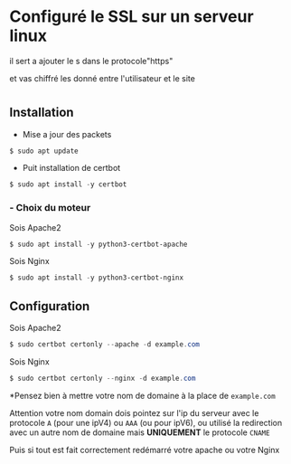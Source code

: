 # Configuré le SSL sur un serveur linux

il sert a ajouter le s dans le protocole"https"

et vas chiffré les donné entre l'utilisateur et le site

#

## Installation

- Mise a jour des packets

```powershell
$ sudo apt update
```

- Puit installation de certbot

```powershell
$ sudo apt install -y certbot
```

### - Choix du moteur

Sois Apache2

```powershell
$ sudo apt install -y python3-certbot-apache
```

Sois Nginx

```powershell
$ sudo apt install -y python3-certbot-nginx
```

## Configuration

Sois Apache2

```powershell
$ sudo certbot certonly --apache -d example.com
```

Sois Nginx

```powershell
$ sudo certbot certonly --nginx -d example.com
```

*Pensez bien à mettre votre nom de domaine à la place de ``example.com``

Attention votre nom domain dois pointez sur l'ip du serveur avec le protocole ``A`` (pour une ipV4) ou ``AAA`` (ou pour ipV6), ou utilisé la redirection avec un autre nom de domaine mais **UNIQUEMENT** le protocole ``CNAME``

Puis si tout est fait correctement redémarré votre apache ou votre Nginx